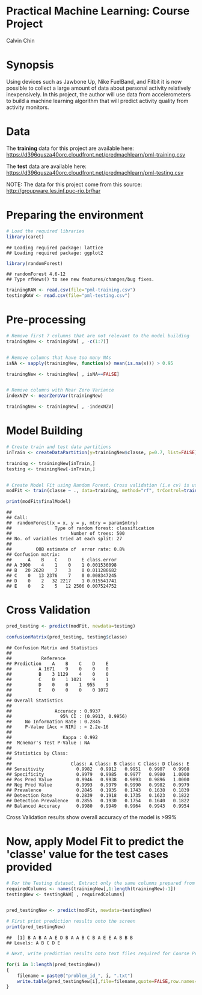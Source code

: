 # Practical Machine Learning: Course Project
Calvin Chin  

# Synopsis 

Using devices such as Jawbone Up, Nike FuelBand, and Fitbit it is now possible to collect a large amount of data about personal activity relatively inexpensively. In this project, the author will use data from accelerometers to build a machine learning algorithm that will predict activity quality from activity monitors.

# Data

The **training** data for this project are available here: 
<https://d396qusza40orc.cloudfront.net/predmachlearn/pml-training.csv>

The **test** data are available here: 
<https://d396qusza40orc.cloudfront.net/predmachlearn/pml-testing.csv>

NOTE: The data for this project come from this source: <http://groupware.les.inf.puc-rio.br/har>

# Preparing the environment


```r
# Load the required libraries
library(caret)
```

```
## Loading required package: lattice
## Loading required package: ggplot2
```

```r
library(randomForest)
```

```
## randomForest 4.6-12
## Type rfNews() to see new features/changes/bug fixes.
```

```r
trainingRAW <- read.csv(file="pml-training.csv")
testingRAW <- read.csv(file="pml-testing.csv")
```


# Pre-processing


```r
# Remove first 7 columns that are not relevant to the model building
trainingNew <- trainingRAW[ , -c(1:7)]


# Remove columns that have too many NAs
isNA <- sapply(trainingNew, function(x) mean(is.na(x))) > 0.95

trainingNew <- trainingNew[ , isNA==FALSE]


# Remove columns with Near Zero Variance
indexNZV <- nearZeroVar(trainingNew)

trainingNew <- trainingNew[ , -indexNZV]
```


# Model Building


```r
# Create train and test data partitions
inTrain <- createDataPartition(y=trainingNew$classe, p=0.7, list=FALSE)

training <- trainingNew[inTrain,]
testing <- trainingNew[-inTrain,]


# Create Model Fit using Random Forest. Cross validation (i.e cv) is used as trainControl method, with number of resampling iterations set to 3 for faster performance
modFit <- train(classe ~ ., data=training, method="rf", trControl=trainControl(method="cv", number=3))

print(modFit$finalModel)
```

```
## 
## Call:
##  randomForest(x = x, y = y, mtry = param$mtry) 
##                Type of random forest: classification
##                      Number of trees: 500
## No. of variables tried at each split: 27
## 
##         OOB estimate of  error rate: 0.8%
## Confusion matrix:
##      A    B    C    D    E class.error
## A 3900    4    1    0    1 0.001536098
## B   20 2628    7    3    0 0.011286682
## C    0   13 2376    7    0 0.008347245
## D    0    2   32 2217    1 0.015541741
## E    0    2    5   12 2506 0.007524752
```


# Cross Validation

```r
pred_testing <- predict(modFit, newdata=testing)

confusionMatrix(pred_testing, testing$classe)
```

```
## Confusion Matrix and Statistics
## 
##           Reference
## Prediction    A    B    C    D    E
##          A 1671    9    0    0    0
##          B    3 1129    4    0    0
##          C    0    1 1021    9    1
##          D    0    0    1  955    9
##          E    0    0    0    0 1072
## 
## Overall Statistics
##                                           
##                Accuracy : 0.9937          
##                  95% CI : (0.9913, 0.9956)
##     No Information Rate : 0.2845          
##     P-Value [Acc > NIR] : < 2.2e-16       
##                                           
##                   Kappa : 0.992           
##  Mcnemar's Test P-Value : NA              
## 
## Statistics by Class:
## 
##                      Class: A Class: B Class: C Class: D Class: E
## Sensitivity            0.9982   0.9912   0.9951   0.9907   0.9908
## Specificity            0.9979   0.9985   0.9977   0.9980   1.0000
## Pos Pred Value         0.9946   0.9938   0.9893   0.9896   1.0000
## Neg Pred Value         0.9993   0.9979   0.9990   0.9982   0.9979
## Prevalence             0.2845   0.1935   0.1743   0.1638   0.1839
## Detection Rate         0.2839   0.1918   0.1735   0.1623   0.1822
## Detection Prevalence   0.2855   0.1930   0.1754   0.1640   0.1822
## Balanced Accuracy      0.9980   0.9949   0.9964   0.9943   0.9954
```
Cross Validation results show overall accuracy of the model is >99%


# Now, apply Model Fit to predict the 'classe' value for the test cases provided

```r
# For the Testing dataset, Extract only the same columns prepared from the Training dataset
requiredColumns <- names(trainingNew[,1:length(trainingNew)-1])
testingNew <- testingRAW[ , requiredColumns]


pred_testingNew <- predict(modFit, newdata=testingNew)

# First print prediction results onto the screen 
print(pred_testingNew)
```

```
##  [1] B A B A A E D B A A B C B A E E A B B B
## Levels: A B C D E
```

```r
# Next, write prediction results onto text files required for Course Project Part 2 Submission (1 charcter in each file)

for(i in 1:length(pred_testingNew))
{
    filename = paste0("problem_id_", i, ".txt")
    write.table(pred_testingNew[i],file=filename,quote=FALSE,row.names=FALSE,col.names=FALSE)
}
```


